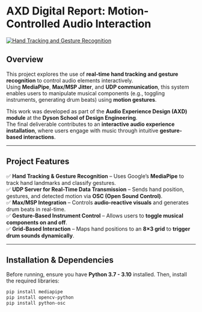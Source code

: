 # AXD Digital Report: Motion-Controlled Audio Interaction

[![Hand Tracking and Gesture Recognition](http://img.youtube.com/vi/Smdt0wwmDsk/0.jpg)](http://www.youtube.com/watch?v=Smdt0wwmDsk)

## Overview  
This project explores the use of **real-time hand tracking and gesture recognition** to control audio elements interactively.  
Using **MediaPipe**, **Max/MSP Jitter**, and **UDP communication**, this system enables users to manipulate musical components (e.g., toggling instruments, generating drum beats) using **motion gestures**.

This work was developed as part of the **Audio Experience Design (AXD) module** at the **Dyson School of Design Engineering**.  
The final deliverable contributes to an **interactive audio experience installation**, where users engage with music through intuitive **gesture-based interactions**.

---

## **Project Features**  

✅ **Hand Tracking & Gesture Recognition** – Uses Google’s **MediaPipe** to track hand landmarks and classify gestures.  
✅ **UDP Server for Real-Time Data Transmission** – Sends hand position, gestures, and detected motion via **OSC (Open Sound Control)**.  
✅ **Max/MSP Integration** – Controls **audio-reactive visuals** and generates drum beats in real-time.  
✅ **Gesture-Based Instrument Control** – Allows users to **toggle musical components on and off**.  
✅ **Grid-Based Interaction** – Maps hand positions to an **8×3 grid** to **trigger drum sounds dynamically**.  

---

## **Installation & Dependencies**  

Before running, ensure you have **Python 3.7 - 3.10** installed. Then, install the required libraries:

```bash
pip install mediapipe
pip install opencv-python
pip install python-osc


